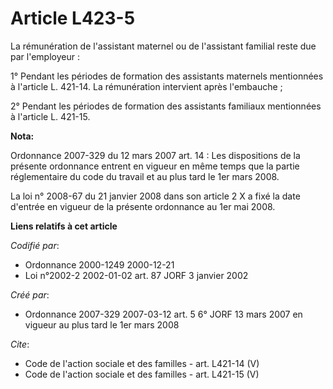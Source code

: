# Article L423-5

La rémunération de l'assistant maternel ou de l'assistant familial reste due par l'employeur : 

1° Pendant les périodes de formation des assistants maternels mentionnées à l'article L. 421-14. La rémunération intervient
après l'embauche ; 

2° Pendant les périodes de formation des assistants familiaux mentionnées à l'article L. 421-15.

**Nota:**

Ordonnance 2007-329 du 12 mars 2007 art. 14 : Les dispositions de la présente ordonnance entrent en vigueur en même temps que
la partie réglementaire du code du travail et au plus tard le 1er mars 2008. 

La loi n° 2008-67 du 21 janvier 2008 dans son article 2 X a fixé la date d'entrée en vigueur de la présente ordonnance au 1er
mai 2008.

**Liens relatifs à cet article**

_Codifié par_:

  - Ordonnance 2000-1249 2000-12-21
  - Loi n°2002-2 2002-01-02 art. 87 JORF 3 janvier 2002

_Créé par_:

  - Ordonnance 2007-329 2007-03-12 art. 5 6° JORF 13 mars 2007 en vigueur au plus tard le 1er mars 2008

_Cite_:

  - Code de l'action sociale et des familles - art. L421-14 (V)
  - Code de l'action sociale et des familles - art. L421-15 (V)
